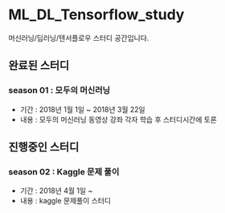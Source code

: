 # ML_DL_Tensorflow_study
머신러닝/딥러닝/텐서플로우 스터디 공간입니다.



## 완료된 스터디

### season 01 : 모두의 머신러닝

- 기간 : 2018년 1월 1일 ~ 2018년 3월 22일
- 내용 : 모두의 머신러닝 동영상 강좌 각자 학습 후 스터디시간에 토론




## 진행중인 스터디

### season 02 : Kaggle 문제 풀이

- 기간 : 2018년 4월 1일 ~
- 내용 : kaggle 문제풀이 스터디



